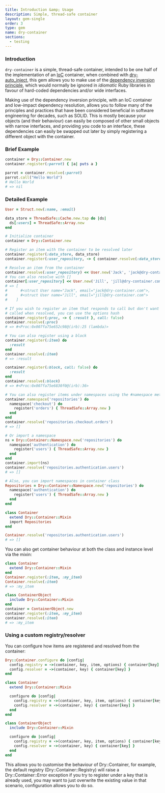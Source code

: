 ```yaml
---
title: Introduction &amp; Usage
description: Simple, thread-safe container
layout: gem-single
order: 3
type: gem
name: dry-container
sections:
  - testing
---
```


### Introduction

`dry-container` is a simple, thread-safe container, intended to be one half of the implementation of an [IoC](https://en.wikipedia.org/wiki/Inversion_of_control) container, when combined with [dry-auto_inject](/gems/dry-auto_inject/), this gem allows you to make use of the [dependency inversion principle](https://en.wikipedia.org/wiki/Dependency_inversion_principle), which would normally be ignored in *idiomatic* Ruby libraries in favour of hard-coded dependencies and/or wide interfaces.

Making use of the dependency inversion principle, with an IoC container and low-impact dependency resolution, allows you to follow many of the principles and practices that have been considered beneficial in software engineering for decades, such as SOLID. This is mostly because your objects (and their behaviour) can easily be composed of other small objects with narrow interfaces, and providing you code to an interface, these dependencies can easily be swapped out later by simply registering a different object with the container.

### Brief Example

```ruby
container = Dry::Container.new
container.register(:parrot) { |a| puts a }

parrot = container.resolve(:parrot)
parrot.call("Hello World")
# Hello World
# => nil
```

### Detailed Example

```ruby
User = Struct.new(:name, :email)

data_store = ThreadSafe::Cache.new.tap do |ds|
  ds[:users] = ThreadSafe::Array.new
end

# Initialize container
container = Dry::Container.new

# Register an item with the container to be resolved later
container.register(:data_store, data_store)
container.register(:user_repository, -> { container.resolve(:data_store)[:users] })

# Resolve an item from the container
container.resolve(:user_repository) << User.new('Jack', 'jack@dry-container.com')
# You can also resolve with []
container[:user_repository] << User.new('Jill', 'jill@dry-container.com')
# => [
#      #<struct User name="Jack", email="jack@dry-container.com">,
#      #<struct User name="Jill", email="jill@dry-container.com">
#    ]

# If you wish to register an item that responds to call but don't want it to be
# called when resolved, you can use the options hash
container.register(:proc, -> { :result }, call: false)
container.resolve(:proc)
# => #<Proc:0x007fa75e652c98@(irb):25 (lambda)>

# You can also register using a block
container.register(:item) do
  :result
end
container.resolve(:item)
# => :result

container.register(:block, call: false) do
  :result
end
container.resolve(:block)
# => #<Proc:0x007fa75e6830f0@(irb):36>

# You can also register items under namespaces using the #namespace method
container.namespace('repositories') do
  namespace('checkout') do
    register('orders') { ThreadSafe::Array.new }
  end
end
container.resolve('repositories.checkout.orders')
# => []

# Or import a namespace
ns = Dry::Container::Namespace.new('repositories') do
  namespace('authentication') do
    register('users') { ThreadSafe::Array.new }
  end
end
container.import(ns)
container.resolve('repositories.authentication.users')
# => []

# Also, you can import namespaces in container class
Repositories = Dry::Container::Namespace.new('repositories') do
  namespace('authentication') do
    register('users') { ThreadSafe::Array.new }
  end
end

class Container
  extend Dry::Container::Mixin
  import Repositories
end

Container.resolve('repositories.authentication.users')
# => []
```

You can also get container behaviour at both the class and instance level via the mixin:

```ruby
class Container
  extend Dry::Container::Mixin
end
Container.register(:item, :my_item)
Container.resolve(:item)
# => :my_item

class ContainerObject
  include Dry::Container::Mixin
end
container = ContainerObject.new
container.register(:item, :my_item)
container.resolve(:item)
# => :my_item
```
### Using a custom registry/resolver

You can configure how items are registered and resolved from the container:

```ruby
Dry::Container.configure do |config|
  config.registry = ->(container, key, item, options) { container[key] = item }
  config.resolver = ->(container, key) { container[key] }
end

class Container
  extend Dry::Container::Mixin

  configure do |config|
    config.registry = ->(container, key, item, options) { container[key] = item }
    config.resolver = ->(container, key) { container[key] }
  end
end

class ContainerObject
  include Dry::Container::Mixin

  configure do |config|
    config.registry = ->(container, key, item, options) { container[key] = item }
    config.resolver = ->(container, key) { container[key] }
  end
end
```

This allows you to customise the behaviour of Dry::Container, for example, the default registry (Dry::Container::Registry) will raise a Dry::Container::Error exception if you try to register under a key that is already used, you may want to just overwrite the existing value in that scenario, configuration allows you to do so.
